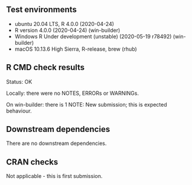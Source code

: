 ## Test environments
* ubuntu 20.04 LTS, R 4.0.0 (2020-04-24)
* R version 4.0.0 (2020-04-24) (win-builder)
* Windows R Under development (unstable) (2020-05-19 r78492) (win-builder)
* macOS 10.13.6 High Sierra, R-release, brew (rhub) 

## R CMD check results
Status: OK

Locally: there were no NOTES, ERRORs or WARNINGs. 

On win-builder: there is 1 NOTE: New submission; this is expected behaviour.

## Downstream dependencies
There are no downstream dependencies.

## CRAN checks
Not applicable - this is first submission.
